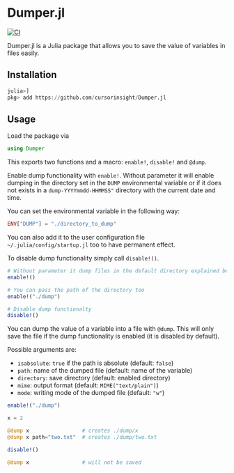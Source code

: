 # Dumper.jl

[![CI](https://github.com/cursorinsight/Dumper.jl/actions/workflows/CI.yml/badge.svg)](https://github.com/cursorinsight/Dumper.jl/actions/workflows/CI.yml)

Dumper.jl is a Julia package that allows you to save the value of variables in
files easily.

## Installation

```julia
julia>]
pkg> add https://github.com/cursorinsight/Dumper.jl
```

## Usage

Load the package via

```julia
using Dumper
```

This exports two functions and a macro: `enable!`, `disable!` and `@dump`.

Enable dump functionality with `enable!`. Without parameter it will enable
dumping in the directory set in the `DUMP` environmental variable or if it does
not exists in a `dump-YYYYmmdd-HHMMSS"` directory with the current date and
time.

You can set the environmental variable in the following way:

```julia
ENV["DUMP"] = "./directory_to_dump"
```

You can also add it to the user configuration file `~/.julia/config/startup.jl`
too to have permanent effect.

To disable dump functionality simply call `disable!()`.

```julia
# Without parameter it dump files in the default directory explained before
enable!()

# You can pass the path of the directory too
enable!("./dump")

# Disable dump functionalty
disable!()
```

You can dump the value of a variable into a file with `@dump`. This will only
save the file if the dump functionality is enabled (it is disabled by default).

Possible arguments are:
  - `isabsolute`:   `true` if the path is absolute (default: `false`)
  - `path`:         name of the dumped file (default: name of the variable)
  - `directory`:    save directory (default: enabled directory)
  - `mime`:         output format (default: `MIME("text/plain")`)
  - `mode`:         writing mode of the dumped file (default: `"w"`)

```julia
enable!("./dump")

x = 2

@dump x                 # creates ./dump/x
@dump x path="two.txt"  # creates ./dump/two.txt

disable!()

@dump x                 # will not be saved
```
